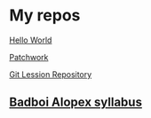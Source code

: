 # My repos

[Hello World](https://github.com/cserjesa/hello-world)

[Patchwork](https://github.com/cserjesa/patchwork)

[Git Lession Repository](https://github.com/cserjesa/git-lesson-repository)

## [Badboi Alopex syllabus](https://github.com/green-fox-academy/badboi-syllabus)

